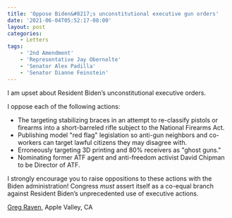 ```yaml
---
title: 'Oppose Biden&#8217;s unconstitutional executive gun orders'
date: '2021-06-04T05:52:17-08:00'
layout: post
categories:
    - Letters
tags:
    - '2nd Amendment'
    - 'Representative Jay Obernolte'
    - 'Senator Alex Padilla'
    - 'Senator Dianne Feinstein'
---
```


I am upset about Resident Biden’s unconstitutional executive orders.

I oppose each of the following actions:

- The targeting stabilizing braces in an attempt to re-classify pistols or firearms into a short-barreled rifle subject to the National Firearms Act.
- Publishing model "red flag" legislation so anti-gun neighbors and co-workers can target lawful citizens they may disagree with.
- Erroneously targeting 3D printing and 80% receivers as "ghost guns."
- Nominating former ATF agent and anti-freedom activist David Chipman to be Director of ATF.

I strongly encourage you to raise oppositions to these actions with the Biden administration! Congress *must* assert itself as a co-equal branch against Resident Biden’s unprecedented use of executive actions.

[Greg Raven](https://www.gregraven.org/), Apple Valley, CA